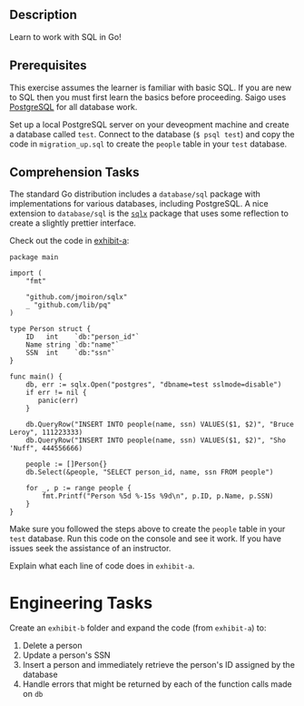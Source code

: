 ## Description
Learn to work with SQL in Go!

## Prerequisites
This exercise assumes the learner is familiar with basic SQL. If you are new to SQL then you must first
learn the basics before proceeding. Saigo uses [PostgreSQL](http://www.tutorialspoint.com/postgresql/) for all database work.

Set up a local PostgreSQL server on your deveopment machine and create a database called `test`. Connect to the database
(`$ psql test`) and copy the code in `migration_up.sql` to create the `people` table in your `test` database.

## Comprehension Tasks

The standard Go distribution includes a `database/sql` package with implementations for various databases, including PostgreSQL.
A nice extension to `database/sql` is the [`sqlx`](github.com/jmoiron/sqlx) package that uses some reflection to create a slightly
prettier interface.

Check out the code in [exhibit-a]():

```
package main

import (
	"fmt"

	"github.com/jmoiron/sqlx"
	_ "github.com/lib/pq"	
)

type Person struct {
	ID   int    `db:"person_id"`
	Name string `db:"name"`
	SSN  int    `db:"ssn"`
}

func main() {
	db, err := sqlx.Open("postgres", "dbname=test sslmode=disable")
	if err != nil {
	   panic(err)
	}

	db.QueryRow("INSERT INTO people(name, ssn) VALUES($1, $2)", "Bruce Leroy", 111223333)
	db.QueryRow("INSERT INTO people(name, ssn) VALUES($1, $2)", "Sho 'Nuff", 444556666)

	people := []Person{}
	db.Select(&people, "SELECT person_id, name, ssn FROM people")

	for _, p := range people {
		fmt.Printf("Person %5d %-15s %9d\n", p.ID, p.Name, p.SSN)
	}
}
```
Make sure you followed the steps above to create the `people` table in your `test` database. Run this code on the console
and see it work. If you have issues seek the assistance of an instructor.

Explain what each line of code does in `exhibit-a`.

# Engineering Tasks

Create an `exhibit-b` folder and expand the code (from `exhibit-a`) to:

1. Delete a person
1. Update a person's SSN
1. Insert a person and immediately retrieve the person's ID assigned by the database
1. Handle errors that might be returned by each of the function calls made on `db`

